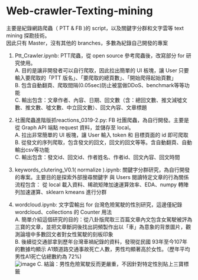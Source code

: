 # Web-crawler-Texting-mining
主要是紀錄網路爬蟲（ PTT & FB )的 script，以及關鍵字分群和文字雲等 text mining 探勘技術。  
因此只有 Master，沒有其他的 branches，多數為紀錄自己開發的專案  

1. Ptt_Crawler.ipynb: PTT爬蟲，從 open source 參考爬蟲後，改寫部分 for 研究使用。  
  A. 目的是讓非開發者可以自行爬取，因此拉出簡單的 UI 板塊，讓 User 只要輸入要爬取的「PTT 版名」、「要爬取的總頁數」、「開始爬得起始頁數」  
  B. 包含自動翻頁、爬取間隔(0.05sec)防止被當做DDoS、benchmark等等功能  
  C. 輸出包含：文章作者、內容、日期、回文數（含：總回文數、推文減噓文數、推文數、噓文數、中立回文數）、回文內容、文章標題  
  
2. 社團爬蟲進階版抓reactions_0319-2.py: FB 社團爬蟲，為自行開發。主要是從 Graph API 端點 request 資料，並儲存至 local。  
  A. 拉出非常簡單的 UI 板塊，讓 User 輸入 token 和 目標頁面的 id 即可爬取  
  B. 從發文的序列爬取，包含發文的回文，回文的回文等等。含自動翻頁、自動輸出csv等功能  
  C. 輸出包含：發文id、回文id、作者姓名、作者id、回文內容、回文時間  
  
3. keywords_clutering_V0.1( normalize ).ipynb: 關鍵字分群研究，為自行開發的專案。主要目的是探索外部搜尋關鍵字 與 Users 閱讀特定文章的行為關係  
  流程包含： 從 local 載入資料、稀疏矩陣加速運算效率、EDA、numpy 轉陣列加速運算、sklearn kmeans 進行分群  
  
4. wordcloud.ipynb: 文字雲輸出 for 台灣危險駕駛的性別研究，這邊僅紀錄 wordcloud、collections 的 Counter 用法  
  A. 簡單介紹這個研究的目的：從八卦版爬取三百篇文章內文包含女駕駛被評為三寶的文章，並把文章斷詞後找出詞頻製作出以「車」為意象的背景圖片，觀測論壇中多數回文者對女性駕駛的刻板印象  
  B. 後續從交通部拿到歷年台灣車禍紀錄的資料，發現從民國 93年至今107年的數據均顯示 A1類道路交通事故死亡人數，男性均顯著高於女性。（歷年平均 男性A1死亡佔總數約為 72%)  
  ![image](https://github.com/JTJohnsonxxx/Web-crawler-Texting-mining/blob/master/%E8%9E%A2%E5%B9%95%E5%BF%AB%E7%85%A7%202020-08-29%20%E4%B8%8B%E5%8D%882.42.49.png) <!-- .element height="20%" width="20%" -->
  C. 結論：男性危險駕駛反而更嚴重，不因針對特定性別貼上三寶標籤  
